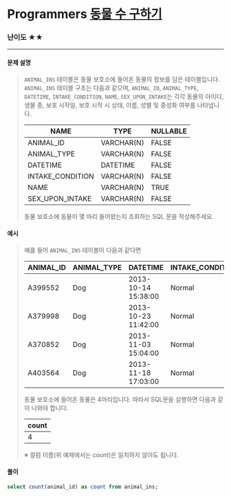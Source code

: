 # Programmers [동물 수 구하기](https://school.programmers.co.kr/learn/courses/30/lessons/59406)

### 난이도 ★★

---

#### 문제 설명

> `ANIMAL_INS` 테이블은 동물 보호소에 들어온 동물의 정보를 담은 테이블입니다. `ANIMAL_INS` 테이블 구조는 다음과 같으며, `ANIMAL_ID`, `ANIMAL_TYPE`, `DATETIME`, `INTAKE_CONDITION`, `NAME`, `SEX_UPON_INTAKE`는 각각 동물의 아이디, 생물 종, 보호 시작일, 보호 시작 시 상태, 이름, 성별 및 중성화 여부를 나타냅니다.
>
> | NAME             | TYPE       | NULLABLE |
> | ---------------- | ---------- | -------- |
> | ANIMAL_ID        | VARCHAR(N) | FALSE    |
> | ANIMAL_TYPE      | VARCHAR(N) | FALSE    |
> | DATETIME         | DATETIME   | FALSE    |
> | INTAKE_CONDITION | VARCHAR(N) | FALSE    |
> | NAME             | VARCHAR(N) | TRUE     |
> | SEX_UPON_INTAKE  | VARCHAR(N) | FALSE    |
>
> 동물 보호소에 동물이 몇 마리 들어왔는지 조회하는 SQL 문을 작성해주세요.

#### 예시

>예를 들어 `ANIMAL_INS` 테이블이 다음과 같다면
>
>| ANIMAL_ID | ANIMAL_TYPE | DATETIME            | INTAKE_CONDITION | NAME     | SEX_UPON_INTAKE |
>| --------- | ----------- | ------------------- | ---------------- | -------- | --------------- |
>| A399552   | Dog         | 2013-10-14 15:38:00 | Normal           | Jack     | Neutered Male   |
>| A379998   | Dog         | 2013-10-23 11:42:00 | Normal           | Disciple | Intact Male     |
>| A370852   | Dog         | 2013-11-03 15:04:00 | Normal           | Katie    | Spayed Female   |
>| A403564   | Dog         | 2013-11-18 17:03:00 | Normal           | Anna     | Spayed Female   |
>
>동물 보호소에 들어온 동물은 4마리입니다. 따라서 SQL문을 실행하면 다음과 같이 나와야 합니다.
>
>| count |
>| ----- |
>| 4     |
>
>※ 컬럼 이름(위 예제에서는 count)은 일치하지 않아도 됩니다.

#### 풀이

```sql
select count(animal_id) as count from animal_ins;
```

